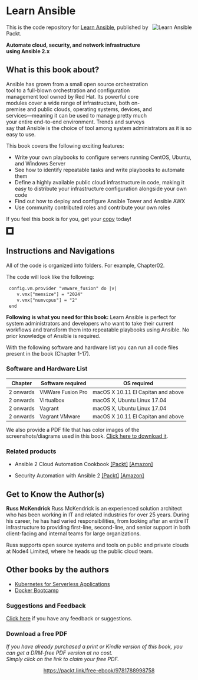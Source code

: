 # Learn Ansible

<a href="https://www.packtpub.com/virtualization-and-cloud/learn-ansible-fundamentals-ansible-2x?utm_source=github&utm_medium=repository&utm_campaign=9781788998758"><img src="https://d255esdrn735hr.cloudfront.net/sites/default/files/imagecache/ppv4_main_book_cover/B10178_MockupCover_New.png" alt="Learn Ansible" height="256px" align="right"></a>

This is the code repository for [Learn Ansible](https://www.packtpub.com/virtualization-and-cloud/learn-ansible-fundamentals-ansible-2x?utm_source=github&utm_medium=repository&utm_campaign=9781788998758), published by Packt.

**Automate cloud, security, and network infrastructure using Ansible 2.x**

## What is this book about?
Ansible has grown from a small open source orchestration tool to a full-blown orchestration and configuration management tool owned by Red Hat. Its powerful core modules cover a wide range of infrastructure, both on-premise and public clouds, operating systems, devices, and services—meaning it can be used to manage pretty much your entire end-to-end environment. Trends and surveys say that Ansible is the choice of tool among system administrators as it is so easy to use.

This book covers the following exciting features: 
* Write your own playbooks to configure servers running CentOS, Ubuntu, and Windows Server
* See how to identify repeatable tasks and write playbooks to automate them
* Define a highly available public cloud infrastructure in code, making it easy to distribute your infrastructure configuration alongside your own code
* Find out how to deploy and configure Ansible Tower and Ansible AWX
* Use community contributed roles and contribute your own roles

If you feel this book is for you, get your [copy](https://www.amazon.com/dp/1788998758) today!

<a href="https://www.packtpub.com/?utm_source=github&utm_medium=banner&utm_campaign=GitHubBanner"><img src="https://raw.githubusercontent.com/PacktPublishing/GitHub/master/GitHub.png" 
alt="https://www.packtpub.com/" border="5" /></a>


## Instructions and Navigations
All of the code is organized into folders. For example, Chapter02.

The code will look like the following:
```
 config.vm.provider "vmware_fusion" do |v|
    v.vmx["memsize"] = "2024"
    v.vmx["numvcpus"] = "2"
 end
```

**Following is what you need for this book:**
Learn Ansible is perfect for system administrators and developers who want to take their current workflows and transform them into repeatable playbooks using Ansible. No prior knowledge of Ansible is required.

With the following software and hardware list you can run all code files present in the book (Chapter 1-17).

### Software and Hardware List

| Chapter  | Software required                   | OS required                        |
| -------- | ------------------------------------| -----------------------------------|
| 2 onwards| VMWare Fusion Pro                   | macOS X 10.11 El Capitan and above |
| 2 onwards| Virtualbox                          | macOS X, Ubuntu Linux 17.04        |
| 2 onwards| Vagrant                             | macOS X, Ubuntu Linux 17.04        |
| 2 onwards| Vagrant VMware                      | macOS X 10.11 El Capitan and above |


We also provide a PDF file that has color images of the screenshots/diagrams used in this book. [Click here to download it](https://www.packtpub.com/sites/default/files/downloads/LearnAnsible_ColorImages.pdf).

### Related products <Paste books from the Other books you may enjoy section>
* Ansible 2 Cloud Automation Cookbook [[Packt]](https://www.packtpub.com/virtualization-and-cloud/ansible-2-cloud-automation-cookbook?utm_source=github&utm_medium=repository&utm_campaign=9781788295826) [[Amazon]](https://www.amazon.com/dp/178829582X)

* Security Automation with Ansible 2 [[Packt]](https://www.packtpub.com/virtualization-and-cloud/security-automation-ansible-2?utm_source=github&utm_medium=repository&utm_campaign=9781788394512) [[Amazon]](https://www.amazon.com/dp/1788394518)

## Get to Know the Author(s)
**Russ McKendrick**
Russ McKendrick is an experienced solution architect who has been working in IT and related industries for over 25 years. During his career, he has had varied responsibilities, from looking after an entire IT infrastructure to providing first-line, second-line, and senior support in both client-facing and internal teams for large organizations.

Russ supports open source systems and tools on public and private clouds at Node4 Limited, where he heads up the public cloud team.



## Other books by the authors
* [Kubernetes for Serverless Applications](https://www.packtpub.com/networking-and-servers/kubernetes-serverless-applications?utm_source=github&utm_medium=repository&utm_campaign=9781788620376)
* [Docker Bootcamp](https://www.packtpub.com/virtualization-and-cloud/docker-bootcamp?utm_source=github&utm_medium=repository&utm_campaign=9781787286986)

### Suggestions and Feedback
[Click here](https://docs.google.com/forms/d/e/1FAIpQLSdy7dATC6QmEL81FIUuymZ0Wy9vH1jHkvpY57OiMeKGqib_Ow/viewform) if you have any feedback or suggestions.
### Download a free PDF

 <i>If you have already purchased a print or Kindle version of this book, you can get a DRM-free PDF version at no cost.<br>Simply click on the link to claim your free PDF.</i>
<p align="center"> <a href="https://packt.link/free-ebook/9781788998758">https://packt.link/free-ebook/9781788998758 </a> </p>